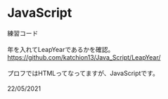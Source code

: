 # JavaScript
練習コード<br>
<br>
年を入れてLeapYearであるかを確認。<br>
https://github.com/katchion13/Java_Script/LeapYear/<br>
<br>
プロフではHTMLってなってますが、JavaScriptです。<br>
<br>
22/05/2021<br>
